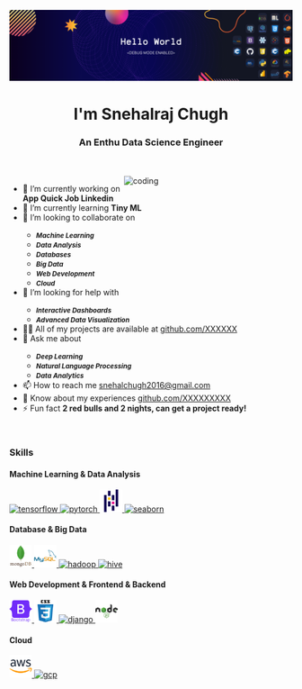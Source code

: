 ![logo](https://github.com/justchugh/justchugh/blob/main/banner%20px.png)

<h1 align="center">I'm Snehalraj Chugh</h1>
<h3 align="center">An Enthu Data Science Engineer</h3>
<br><br>
<img align="right" alt="coding" width="300" src="https://github.com/justchugh/justchugh/blob/d6997fceb0c10b03fae946f74493f9ce48b98c5e/%40Justchugh.gif" style="display: block; margin: 0 auto;" />





<ul>
    <li>🔭 I’m currently working on <strong>App Quick Job Linkedin</strong></li>
    <li>🌱 I’m currently learning <strong>Tiny ML</strong></li>
    <li>👯 I’m looking to collaborate on 
        <strong><ul>
            <li><em><small>Machine Learning</small></em></li>
            <li><em><small>Data Analysis</small></em></li>
            <li><em><small>Databases</small></em></li>
            <li><em><small>Big Data</small></em></li>
            <li><em><small>Web Development</small></em></li>
            <li><em><small>Cloud</small></em></li>
        </ul></strong>
    </li>
    <li>🤝 I’m looking for help with 
            <strong><ul>
                <li><em><small>Interactive Dashboards</small></em></li>
                <li><em><small>Advanced Data Visualization</small></em></li>
        </ul></strong>
    </li>
    <li>👨‍💻 All of my projects are available at <a href="https://github.com/XXXXXX" target="_blank">github.com/XXXXXX</a></li>
    <li>💬 Ask me about 
        <strong><ul>
            <li><em><small>Deep Learning</small></em></li>
            <li><em><small>Natural Language Processing</small></em></li>
            <li><em><small>Data Analytics</small></em></li>
        </ul></strong>
    <li>📫 How to reach me <a href="mailto:snehalchugh2016@gmail.com">snehalchugh2016@gmail.com</a></li>
    <li>📄 Know about my experiences <a href="https://github.com/XXXXXXXXX" target="_blank">github.com/XXXXXXXXX</a></li>
    <li>⚡ Fun fact <strong>2 red bulls and 2 nights, can get a project ready!</strong></li>
</ul>



<br>


<h3 align="left">Skills</h3>

<h4>Machine Learning & Data Analysis</h4>
<p align="left">
    <a href="https://tensorflow.org" target="_blank" rel="noreferrer">
        <img src="https://www.vectorlogo.zone/logos/tensorflow/tensorflow-icon.svg" alt="tensorflow" width="40" height="40"/>
    </a>
    <a href="https://pytorch.org/" target="_blank" rel="noreferrer">
        <img src="https://www.vectorlogo.zone/logos/pytorch/pytorch-icon.svg" alt="pytorch" width="40" height="40"/>
    </a>
    <a href="https://pandas.pydata.org/" target="_blank" rel="noreferrer">
        <img src="https://raw.githubusercontent.com/devicons/devicon/2ae2a900d2f041da66e950e4d48052658d850630/icons/pandas/pandas-original.svg" alt="pandas" width="40" height="40"/>
    </a>
    <a href="https://seaborn.pydata.org/" target="_blank" rel="noreferrer">
        <img src="https://seaborn.pydata.org/_images/logo-mark-lightbg.svg" alt="seaborn" width="40" height="40"/>
    </a>
    <!-- Add more Machine Learning & Data Analysis logos here -->
</p>

<h4>Database & Big Data</h4>
<p align="left">
    <a href="https://www.mongodb.com/" target="_blank" rel="noreferrer">
        <img src="https://raw.githubusercontent.com/devicons/devicon/master/icons/mongodb/mongodb-original-wordmark.svg" alt="mongodb" width="40" height="40"/>
    </a>
    <a href="https://www.mysql.com/" target="_blank" rel="noreferrer">
        <img src="https://raw.githubusercontent.com/devicons/devicon/master/icons/mysql/mysql-original-wordmark.svg" alt="mysql" width="40" height="40"/>
    </a>
    <a href="https://hadoop.apache.org/" target="_blank" rel="noreferrer">
        <img src="https://www.vectorlogo.zone/logos/apache_hadoop/apache_hadoop-icon.svg" alt="hadoop" width="40" height="40"/>
    </a>
    <a href="https://hive.apache.org/" target="_blank" rel="noreferrer">
        <img src="https://www.vectorlogo.zone/logos/apache_hive/apache_hive-icon.svg" alt="hive" width="40" height="40"/>
    </a>
    <!-- Add more Database & Big Data logos here -->
</p>

<h4>Web Development & Frontend & Backend</h4>
<p align="left">
    <a href="https://getbootstrap.com" target="_blank" rel="noreferrer">
        <img src="https://raw.githubusercontent.com/devicons/devicon/master/icons/bootstrap/bootstrap-plain-wordmark.svg" alt="bootstrap" width="40" height="40"/>
    </a>
    <a href="https://www.w3schools.com/css/" target="_blank" rel="noreferrer">
        <img src="https://raw.githubusercontent.com/devicons/devicon/master/icons/css3/css3-original-wordmark.svg" alt="css3" width="40" height="40"/>
    </a>
    <a href="https://www.djangoproject.com/" target="_blank" rel="noreferrer">
        <img src="https://cdn.worldvectorlogo.com/logos/django.svg" alt="django" width="40" height="40"/>
    </a>
    <a href="https://nodejs.org" target="_blank" rel="noreferrer">
        <img src="https://raw.githubusercontent.com/devicons/devicon/master/icons/nodejs/nodejs-original-wordmark.svg" alt="nodejs" width="40" height="40"/>
    </a>
    <!-- Add more Web Development & Frontend & Backend logos here -->
</p>

<h4>Cloud</h4>
<p align="left">
    <a href="https://aws.amazon.com" target="_blank" rel="noreferrer">
        <img src="https://raw.githubusercontent.com/devicons/devicon/master/icons/amazonwebservices/amazonwebservices-original-wordmark.svg" alt="aws" width="40" height="40"/>
    </a>
    <a href="https://cloud.google.com" target="_blank" rel="noreferrer">
        <img src="https://www.vectorlogo.zone/logos/google_cloud/google_cloud-icon.svg" alt="gcp" width="40" height="40"/>
    </a>
    <!-- Add more Cloud logos here -->
</p>




<!-- Add more skill categories and logos as needed -->
